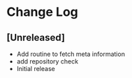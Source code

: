 # Change Log

## [Unreleased]
- Add routine to fetch meta information
- add repository check
- Initial release